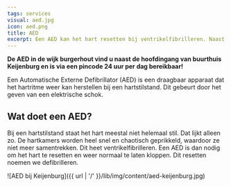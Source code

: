 ```yaml
---
tags: services
visual: aed.jpg
icon: aed.png
title: AED
excerpt: Een AED kan het hart resetten bij ventrikelfibrilleren. Naast de hoofdingang van buurthuis Keijenburg vind u onze AED!
---
```


**De AED in de wijk burgerhout vind u naast de hoofdingang van buurthuis Keijenburg en is via een pincode 24 uur per dag bereikbaar!**

Een Automatische Externe Defibrillator (AED) is een draagbaar apparaat dat het hartritme weer kan herstellen bij een hartstilstand. Dit gebeurt door het geven van een elektrische schok. 

## Wat doet een AED?  
Bij een hartstilstand staat het hart meestal niet helemaal stil. Dat lijkt alleen zo. De hartkamers worden heel snel en chaotisch geprikkeld, waardoor ze niet meer samentrekken. Dit heet ventrikelfibrilleren. Een AED is dan nodig om het hart te resetten en weer normaal te laten kloppen. Dit resetten noemen we defibrilleren.

<!-- << TODO: Met wie contact voor de AED? >> -->

![AED bij Keijenburg]({{ url | '/' }}/lib/img/content/aed-keijenburg.jpg)
